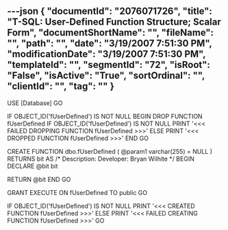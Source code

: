 ---json
{
  "documentId": "2076071726",
  "title": "T-SQL: User-Defined Function Structure; Scalar Form",
  "documentShortName": "",
  "fileName": "",
  "path": "",
  "date": "3/19/2007 7:51:30 PM",
  "modificationDate": "3/19/2007 7:51:30 PM",
  "templateId": "",
  "segmentId": "72",
  "isRoot": "False",
  "isActive": "True",
  "sortOrdinal": "",
  "clientId": "",
  "tag": ""
}
---

USE [Database]
GO

IF OBJECT_ID('fUserDefined') IS NOT NULL 
BEGIN 
    DROP FUNCTION fUserDefined
    IF OBJECT_ID('fUserDefined') IS NOT NULL
        PRINT '&lt;&lt;&lt; FAILED DROPPING FUNCTION fUserDefined &gt;&gt;&gt;'
    ELSE 
        PRINT '&lt;&lt;&lt; DROPPED FUNCTION fUserDefined &gt;&gt;&gt;'
END
GO

CREATE FUNCTION dbo.fUserDefined
    (
        @param1 varchar(255) = NULL
    )
RETURNS bit
AS
/*
    Description: 
    Developer: Bryan Wilhite
*/
BEGIN
    DECLARE
        @bit bit

RETURN @bit
END
GO

GRANT EXECUTE ON fUserDefined TO public
GO

IF OBJECT_ID('fUserDefined') IS NOT NULL 
    PRINT '&lt;&lt;&lt; CREATED FUNCTION fUserDefined &gt;&gt;&gt;' 
ELSE 
    PRINT '&lt;&lt;&lt; FAILED CREATING FUNCTION fUserDefined &gt;&gt;&gt;' 
GO
